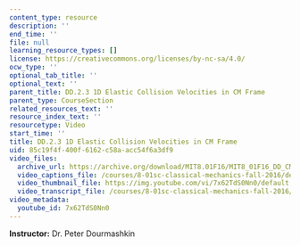 ```yaml
---
content_type: resource
description: ''
end_time: ''
file: null
learning_resource_types: []
license: https://creativecommons.org/licenses/by-nc-sa/4.0/
ocw_type: ''
optional_tab_title: ''
optional_text: ''
parent_title: DD.2.3 1D Elastic Collision Velocities in CM Frame
parent_type: CourseSection
related_resources_text: ''
resource_index_text: ''
resourcetype: Video
start_time: ''
title: DD.2.3 1D Elastic Collision Velocities in CM Frame
uid: 85c19f4f-400f-6162-c58a-acc54f6a3df9
video_files:
  archive_url: https://archive.org/download/MIT8.01F16/MIT8_01F16_DD_CMframe3_360p.mp4
  video_captions_file: /courses/8-01sc-classical-mechanics-fall-2016/dee7e4c37d6750bf90e0affee1d42815_7x62TdS0Nn0.vtt
  video_thumbnail_file: https://img.youtube.com/vi/7x62TdS0Nn0/default.jpg
  video_transcript_file: /courses/8-01sc-classical-mechanics-fall-2016/8bcbc9ee40f64fd85e027049932b43e1_7x62TdS0Nn0.pdf
video_metadata:
  youtube_id: 7x62TdS0Nn0
---
```


**Instructor:** Dr. Peter Dourmashkin

